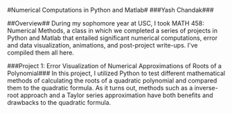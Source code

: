 #Numerical Computations in Python and Matlab#
###Yash Chandak###

##Overview##
During my sophomore year at USC, I took MATH 458: Numerical Methods, a class in which we completed a series of projects in Python and Matlab that entailed significant numerical computations, error and data visualization, animations, and post-project write-ups. I've compiled them all here.

###Project 1: Error Visualization of Numerical Approximations of Roots of a Polynomial###
In this project, I utilized Python to test different mathematical methods of calculating the roots of a quadratic polynomial and compared them to the quadratic formula. As it turns out, methods such as a inverse-root approach and a Taylor series approximation have both benefits and drawbacks to the quadratic formula.
